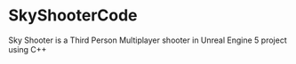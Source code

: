 # SkyShooterCode
 Sky Shooter is a Third Person Multiplayer shooter in Unreal Engine 5 project using C++
